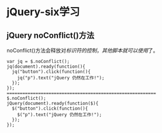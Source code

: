 # jQuery-six学习
## jQuery noConflict()方法
noConflict()方法会释放对$标识符的控制，其他脚本就可以使用$了。
```
var jq = $.noConflict();
jq(document).ready(function(){
  jq("button").click(function(){
    jq("p").text("jQuery 仍然在工作!");
  });
});
=========================================================
$.noConflict();
jQuery(document).ready(function($){
  $("button").click(function(){
    $("p").text("jQuery 仍然在工作!");
  });
});
```
